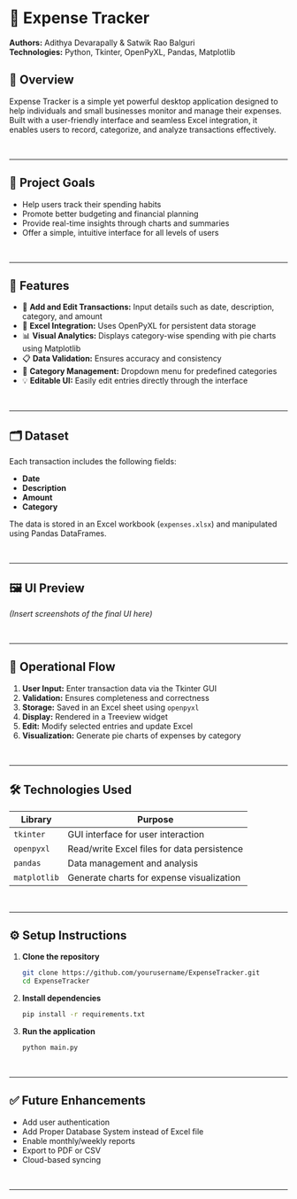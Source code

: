 # 💸 Expense Tracker

**Authors:** Adithya Devarapally & Satwik Rao Balguri  
**Technologies:** Python, Tkinter, OpenPyXL, Pandas, Matplotlib

## 📝 Overview

Expense Tracker is a simple yet powerful desktop application designed to help individuals and small businesses monitor and manage their expenses. Built with a user-friendly interface and seamless Excel integration, it enables users to record, categorize, and analyze transactions effectively.

<br />

---

## 🎯 Project Goals

- Help users track their spending habits
- Promote better budgeting and financial planning
- Provide real-time insights through charts and summaries
- Offer a simple, intuitive interface for all levels of users

<br />

---

## 🔧 Features

- 📅 **Add and Edit Transactions:** Input details such as date, description, category, and amount
- 📁 **Excel Integration:** Uses OpenPyXL for persistent data storage
- 📊 **Visual Analytics:** Displays category-wise spending with pie charts using Matplotlib
- 📋 **Data Validation:** Ensures accuracy and consistency
- 🧩 **Category Management:** Dropdown menu for predefined categories
- 💡 **Editable UI:** Easily edit entries directly through the interface

<br />

---

## 🗂️ Dataset

Each transaction includes the following fields:

- **Date**
- **Description**
- **Amount**
- **Category**

The data is stored in an Excel workbook (`expenses.xlsx`) and manipulated using Pandas DataFrames.

<br />

---

## 🖼️ UI Preview

*(Insert screenshots of the final UI here)*

<br />

---

## 🔄 Operational Flow

1. **User Input:** Enter transaction data via the Tkinter GUI  
2. **Validation:** Ensures completeness and correctness  
3. **Storage:** Saved in an Excel sheet using `openpyxl`  
4. **Display:** Rendered in a Treeview widget  
5. **Edit:** Modify selected entries and update Excel  
6. **Visualization:** Generate pie charts of expenses by category  

<br />

---

## 🛠️ Technologies Used

| Library     | Purpose                                       |
|-------------|-----------------------------------------------|
| `tkinter`   | GUI interface for user interaction            |
| `openpyxl`  | Read/write Excel files for data persistence   |
| `pandas`    | Data management and analysis                  |
| `matplotlib`| Generate charts for expense visualization     |

<br />

---


## ⚙️ Setup Instructions

1. **Clone the repository**
   ```bash
   git clone https://github.com/yourusername/ExpenseTracker.git
   cd ExpenseTracker
   ```

2. **Install dependencies**
   ```bash
   pip install -r requirements.txt
   ```

3. **Run the application**
   ```bash
   python main.py
   ```

<br />

---


## ✅ Future Enhancements

- Add user authentication
- Add Proper Database System instead of Excel file
- Enable monthly/weekly reports
- Export to PDF or CSV
- Cloud-based syncing

<br />

---
